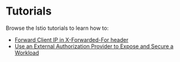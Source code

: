 # Tutorials

Browse the Istio tutorials to learn how to:

- [Forward Client IP in X-Forwarded-For header](./01-00-x-forwarded-for-header.md)
- [Use an External Authorization Provider to Expose and Secure a Workload](./01-10-external-authorization-provider.md)
